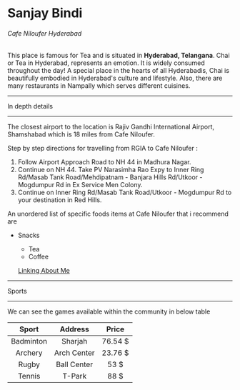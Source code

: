 # Sanjay Bindi

###### Cafe Niloufer Hyderabad

This place is famous for Tea and is situated in **Hyderabad, Telangana**. Chai or Tea in Hyderabad, represents an emotion. It is widely consumed throughout the day! A special place in the hearts of all Hyderabadis, Chai is beautifully embodied in Hyderabad's culture and lifestyle. Also, there are many restaurants in Nampally which serves different cuisines.

***

 In depth details

***

The closest airport to the location is Rajiv Gandhi International Airport, Shamshabad which is 18 miles from Cafe Niloufer.

Step by step directions for travelling from RGIA to Cafe Niloufer :

1. Follow Airport Approach Road to NH 44 in Madhura Nagar.
2. Continue on NH 44. Take PV Narasimha Rao Expy to Inner Ring Rd/Masab Tank Road/Mehdipatnam - Banjara Hills Rd/Utkoor - Mogdumpur Rd in Ex Service Men Colony.
3. Continue on Inner Ring Rd/Masab Tank Road/Utkoor - Mogdumpur Rd to your destination in Red Hills.

An unordered list of specific foods items at Cafe Niloufer that i recommend are
* Snacks
    * Tea
    * Coffee

    [Linking About Me](https://github.com/bindisanjay/assignment2-bindi/blob/main/AboutMe.md)

***
Sports
***

We can see the games available within the community in below table

| Sport |    Address    | Price |
| :--------: | :------------: | :-----: |
|  Badminton |   Sharjah   | 76.54 $ |
|  Archery |  Arch Center  | 23.76 $ |
|   Rugby   | Ball Center| 53 $ |
| Tennis |     T-Park     | 88 $ |
